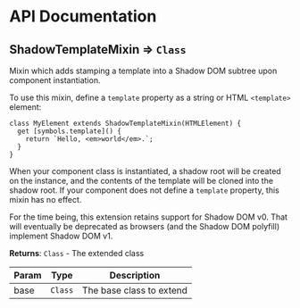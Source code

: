 # API Documentation
<a name="module_ShadowTemplateMixin"></a>

## ShadowTemplateMixin ⇒ <code>Class</code>
Mixin which adds stamping a template into a Shadow DOM subtree upon component
instantiation.

To use this mixin, define a `template` property as a string or HTML
`<template>` element:

    class MyElement extends ShadowTemplateMixin(HTMLElement) {
      get [symbols.template]() {
        return `Hello, <em>world</em>.`;
      }
    }

When your component class is instantiated, a shadow root will be created on
the instance, and the contents of the template will be cloned into the
shadow root. If your component does not define a `template` property, this
mixin has no effect.

For the time being, this extension retains support for Shadow DOM v0. That
will eventually be deprecated as browsers (and the Shadow DOM polyfill)
implement Shadow DOM v1.

**Returns**: <code>Class</code> - The extended class  

| Param | Type | Description |
| --- | --- | --- |
| base | <code>Class</code> | The base class to extend |


